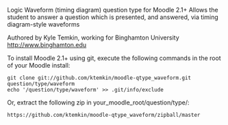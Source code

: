 Logic Waveform (timing diagram) question type for Moodle 2.1+
Allows the student to answer a question which is presented, and answered, via timing diagram-style waveforms

Authored by Kyle Temkin, working for Binghamton University <http://www.binghamton.edu>

To install Moodle 2.1+ using git, execute the following commands in the root of your Moodle install:

    git clone git://github.com/ktemkin/moodle-qtype_waveform.git question/type/waveform
    echo '/question/type/waveform' >> .git/info/exclude

Or, extract the following zip in your_moodle_root/question/type/:

    https://github.com/ktemkin/moodle-qtype_waveform/zipball/master
